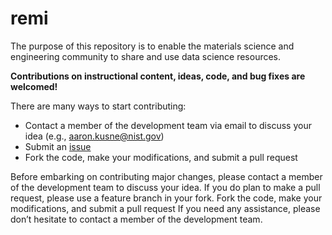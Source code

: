 # remi

The purpose of this repository is to enable the materials science and engineering community to share and use data science resources.

__Contributions on instructional content, ideas, code, and bug fixes are welcomed!__

There are many ways to start contributing:

- Contact a member of the development team via email to discuss your idea (e.g., [aaron.kusne@nist.gov](mailto:aaron.kusne@nist.gov?subject=REMI))
- Submit an [issue](https://github.com/usnistgov/remi/issues)
- Fork the code, make your modifications, and submit a pull request

Before embarking on contributing major changes, please contact a member of the development team to discuss your idea. If you do plan to make a pull request, please use a feature branch in your fork. 
Fork the code, make your modifications, and submit a pull request
If you need any assistance, please don’t hesitate to contact a member of the development team.
